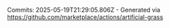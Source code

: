 Commits: 2025-05-19T21:29:05.806Z - Generated via https://github.com/marketplace/actions/artificial-grass
<br>
